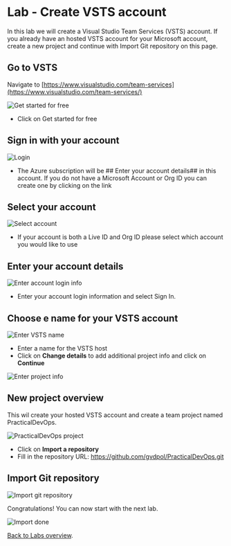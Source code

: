 # Lab - Create VSTS account

In this lab we will create a Visual Studio Team Services (VSTS) account.
If you already have an hosted VSTS account for your Microsoft account, create a new project and continue with Import Git repository on this page.

## Go to VSTS

Navigate to [https://www.visualstudio.com/team-services](https://www.visualstudio.com/team-services/)

![Get started for free](<media/VSTS-getstartedforfree.png>)

- Click on Get started for free

## Sign in with your account

![Login](<media/VSTS-login.png>)

- The Azure subscription will be ## Enter your account details## in this account. If you do not have a Microsoft Account or Org ID you can create one by clicking on the link

## Select your account

![Select account](<media/VSTS-selectaccount.png>)

- If your account is both a Live ID and Org ID please select which account you would like to use

## Enter your account details

![Enter account login info](<media/VSTS-signindialog.png>)

- Enter your account login information and select Sign In.

## Choose e name for your VSTS account

![Enter VSTS name](<media/VSTS-createinstance.png>)

- Enter a name for the VSTS host
- Click on **Change details** to add additional project info and click on **Continue**

![Enter project info](<media/VSTS-changedetails.png>)

## New project overview

This wil create your hosted VSTS account and create a team project named PracticalDevOps.

![PracticalDevOps project](<media/VSTS-teamproject.png>)

- Click on **Import a repository**
- Fill in the repository URL: https://github.com/gvdpol/PracticalDevOps.git 

## Import Git repository

![Import git repository](<media/VSTS-importgithub.png>)

Congratulations! You can now start with the next lab.

![Import done](<media/VSTS-done.png>)

[Back to Labs overview](../../Readme.md).
